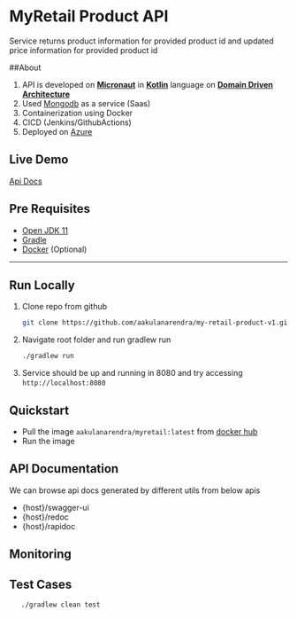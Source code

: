 # MyRetail Product API

Service returns product information for provided product id and updated price information for provided product id

##About
1. API is developed on [**Micronaut**](https://micronaut.io/) in [**Kotlin**](https://kotlinlang.org/) language on [**Domain Driven Architecture**](https://en.wikipedia.org/wiki/Domain-driven_design)
2. Used [Mongodb](https://www.mongodb.com/) as a service (Saas)
3. Containerization using Docker
4. CICD (Jenkins/GithubActions)
5. Deployed on [Azure](https://azure.microsoft.com/en-us/features/azure-portal/)

## Live Demo

[Api Docs](http://20.186.225.154:8080/swagger-ui)

## Pre Requisites

- [Open JDK 11](https://adoptopenjdk.net/)
- [Gradle](https://docs.gradle.org/current/userguide/gradle_wrapper.html)
- [Docker](https://docs.micronaut.io/2.5.7/api/index.html) (Optional)

---

## Run Locally

1. Clone repo from github
   ```bash 
   git clone https://github.com/aakulanarendra/my-retail-product-v1.git 
   ```
2. Navigate root folder and run gradlew run
   ```bash
   ./gradlew run
   ```
3. Service should be up and running in 8080 and try accessing `http://localhost:8080`

## Quickstart

- Pull the image `aakulanarendra/myretail:latest` from [docker hub](https://hub.docker.com/)
- Run the image

## API Documentation

We can browse api docs generated by different utils from below apis

- {host}/swagger-ui
- {host}/redoc
- {host}/rapidoc

## Monitoring

## Test Cases
```bash
   ./gradlew clean test
   ```

